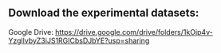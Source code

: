 ## Download the experimental datasets: 
Google Drive: https://drive.google.com/drive/folders/1kOjp4v-YzgllvbyZ3iJS1RGICbsDJbYE?usp=sharing